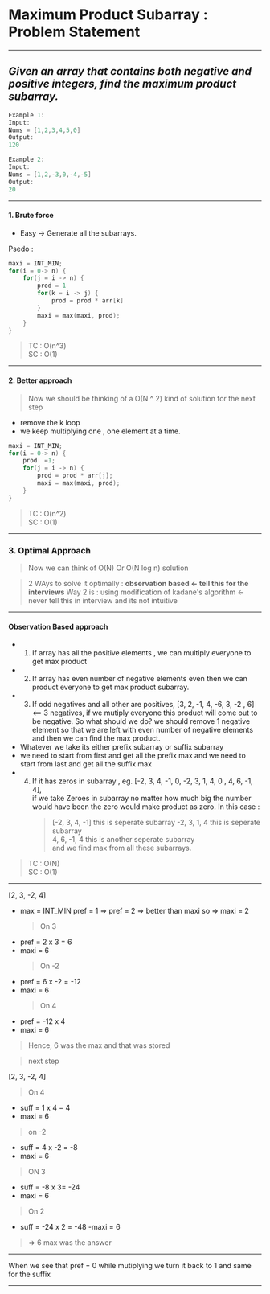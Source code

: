# Maximum Product Subarray : Problem Statement

---

## _Given an array that contains both negative and positive integers, find the maximum product subarray._

```cpp
Example 1:
Input:
Nums = [1,2,3,4,5,0]
Output:
120
```

```cpp
Example 2:
Input:
Nums = [1,2,-3,0,-4,-5]
Output:
20
```

---

#### 1. Brute force

- Easy -> Generate all the subarrays.

Psedo :

```cpp
maxi = INT_MIN;
for(i = 0-> n) {
    for(j = i -> n) {
        prod = 1
        for(k = i -> j) {
            prod = prod * arr[k]
        }
        maxi = max(maxi, prod);
    }
}
```

> TC : O(n^3) <br/>
> SC : O(1)

---

#### 2. Better approach

> Now we should be thinking of a O(N ^ 2) kind of solution for the next step

- remove the k loop
- we keep multiplying one , one element at a time.

```cpp
maxi = INT_MIN;
for(i = 0-> n) {
    prod  =1;
    for(j = i -> n) {
        prod = prod * arr[j];
        maxi = max(maxi, prod);
    }
}
```

> TC : O(n^2) <br/>
> SC : O(1)

---

### 3. Optimal Approach

> Now we can think of O(N) Or O(N log n) solution

> 2 WAys to solve it optimally : **observation based <- tell this for the interviews**
> Way 2 is : using modification of kadane's algorithm <- never tell this in interview and its not intuitive

---

#### Observation Based approach

- 1. If array has all the positive elements , we can multiply everyone to get max product
- 2. If array has even number of negative elements even then we can product everyone to get max product subarray.
- 3. If odd negatives and all other are positives, [3, 2, -1, 4, -6, 3, -2 , 6] <== 3 negatives, if we mutiply everyone this product will come out to be negative. So what should we do? we should remove 1 negative element so that we are left with even number of negative elements and then we can find the max product.
- Whatever we take its either prefix subarray or suffix subarray
- we need to start from first and get all the prefix max and we need to start from last and get all the suffix max
- 4.  If it has zeros in subarray , eg. [-2, 3, 4, -1, 0, -2, 3, 1, 4, 0 , 4, 6, -1, 4], <br/> if we take Zeroes in subarray no matter how much big the number would have been the zero would make product as zero. In this case : <br/>
      > [-2, 3, 4, -1] this is seperate subarray
      > -2, 3, 1, 4 this is seperate subarray<br/>
      > 4, 6, -1, 4 this is another seperate subarray <br/>
           and we find max from all these subarrays.

> TC : O(N) <br/>
> SC : O(1)

---

[2, 3, -2, 4]

- max = INT_MIN
  pref = 1 => pref = 2 => better than maxi so => maxi = 2
  > On 3
- pref = 2 x 3 = 6
- maxi = 6
  > On -2
- pref = 6 x -2 = -12
- maxi = 6
  > On 4
- pref = -12 x 4
- maxi = 6

> Hence, 6 was the max and that was stored

> next step

[2, 3, -2, 4]

> On 4

- suff = 1 x 4 = 4
- maxi = 6

> on -2

- suff = 4 x -2 = -8
- maxi = 6

> ON 3

- suff = -8 x 3= -24
- maxi = 6

> On 2

- suff = -24 x 2 = -48
  -maxi = 6

> => 6 max was the answer

---

When we see that pref = 0 while mutiplying we turn it back to 1
and same for the suffix

---
